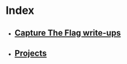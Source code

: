 # Index #
- ## [Capture The Flag write-ups](https://0x4n6.github.io/CTF/) ##
- ## [Projects](https://0x4n6.github.io/projects/) ##
